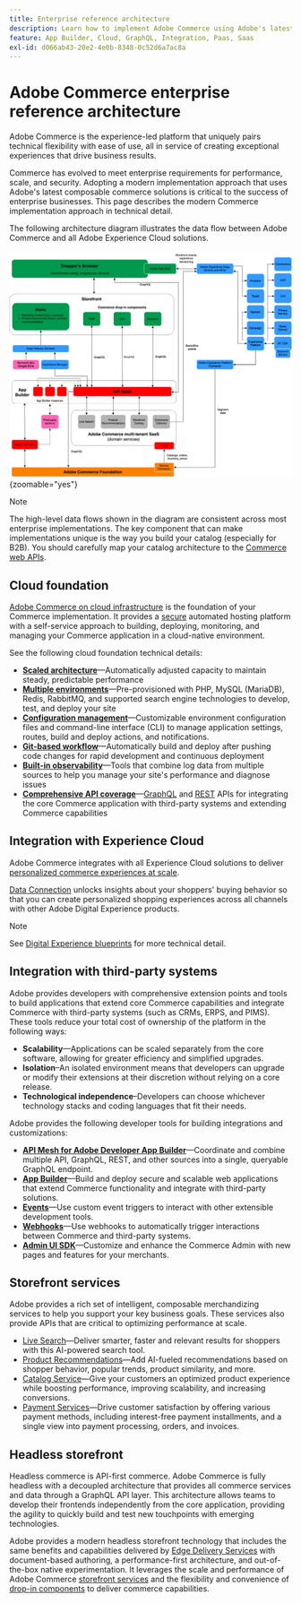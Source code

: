 ```yaml
---
title: Enterprise reference architecture
description: Learn how to implement Adobe Commerce using Adobe's latest composable commerce technology.
feature: App Builder, Cloud, GraphQL, Integration, Paas, Saas
exl-id: d066ab43-20e2-4e0b-8348-0c52d6a7ac8a
---
```

# Adobe Commerce enterprise reference architecture

Adobe Commerce is the experience-led platform that uniquely pairs technical flexibility with ease of use, all in service of creating exceptional experiences that drive business results.

Commerce has evolved to meet enterprise requirements for performance, scale, and security. Adopting a modern implementation approach that uses Adobe's latest composable commerce solutions is critical to the success of enterprise businesses. This page describes the modern Commerce implementation approach in technical detail.

The following architecture diagram illustrates the data flow between Adobe Commerce and all Adobe Experience Cloud solutions.

![Architectural diagram showing how Adobe Commerce connects to Experience Cloud solutions](../../assets/playbooks/commerce-architecture-v2.svg){zoomable="yes"}

>[!NOTE]
>
>The high-level data flows shown in the diagram are consistent across most enterprise implementations. The key component that can make implementations unique is the way you build your catalog (especially for B2B). You should carefully map your catalog architecture to the [Commerce web APIs](https://developer.adobe.com/commerce/webapi/get-started/).

## Cloud foundation

[Adobe Commerce on cloud infrastructure](https://experienceleague.adobe.com/en/docs/commerce-cloud-service/user-guide/overview) is the foundation of your Commerce implementation. It provides a [secure](../../security-and-compliance/shared-responsibility.md) automated hosting platform with a self-service approach to building, deploying, monitoring, and managing your Commerce application in a cloud-native environment.

See the following cloud foundation technical details:

- [**Scaled architecture**](https://experienceleague.adobe.com/en/docs/commerce-cloud-service/user-guide/architecture/scaled-architecture)—Automatically adjusted capacity to maintain steady, predictable performance
- [**Multiple environments**](https://experienceleague.adobe.com/en/docs/commerce-cloud-service/user-guide/architecture/pro-architecture)—Pre-provisioned with PHP, MySQL (MariaDB), Redis, RabbitMQ, and supported search engine technologies to develop, test, and deploy your site
- [**Configuration management**](https://experienceleague.adobe.com/en/docs/commerce-cloud-service/user-guide/configure/overview)—Customizable environment configuration files and command-line interface (CLI) to manage application settings, routes, build and deploy actions, and notifications.
- [**Git-based workflow**](https://experienceleague.adobe.com/en/docs/commerce-cloud-service/user-guide/architecture/pro-develop-deploy-workflow)—Automatically build and deploy after pushing code changes for rapid development and continuous deployment
- [**Built-in observability**](https://experienceleague.adobe.com/en/docs/commerce-cloud-service/user-guide/monitor/performance)—Tools that combine log data from multiple sources to help you manage your site's performance and diagnose issues
- [**Comprehensive API coverage**](https://developer.adobe.com/commerce/webapi/get-started/)—[GraphQL](https://developer.adobe.com/commerce/webapi/graphql/) and [REST](https://developer.adobe.com/commerce/webapi/rest) APIs for integrating the core Commerce application with third-party systems and extending Commerce capabilities

## Integration with Experience Cloud

Adobe Commerce integrates with all Experience Cloud solutions to deliver [personalized commerce experiences at scale](https://experienceleague.adobe.com/en/docs/commerce-admin/customers/customers-menu/personalize-scale#customers-menu).

[Data Connection](https://experienceleague.adobe.com/en/docs/commerce-merchant-services/data-connection/overview) unlocks insights about your shoppers' buying behavior so that you can create personalized shopping experiences across all channels with other Adobe Digital Experience products.

>[!NOTE]
>
>See [Digital Experience blueprints](https://experienceleague.adobe.com/en/docs/blueprints-learn/architecture/overview) for more technical detail.


## Integration with third-party systems

Adobe provides developers with comprehensive extension points and tools to build applications that extend core Commerce capabilities and integrate Commerce with third-party systems (such as CRMs, ERPS, and PIMS). These tools reduce your total cost of ownership of the platform in the following ways:

- **Scalability**—Applications can be scaled separately from the core software, allowing for greater efficiency and simplified upgrades.
- **Isolation**–An isolated environment means that developers can upgrade or modify their extensions at their discretion without relying on a core release.
- **Technological independence**–Developers can choose whichever technology stacks and coding languages that fit their needs.

Adobe provides the following developer tools for building integrations and customizations:

- [**API Mesh for Adobe Developer App Builder**](https://developer.adobe.com/graphql-mesh-gateway/)—Coordinate and combine multiple API, GraphQL, REST, and other sources into a single, queryable GraphQL endpoint.
- [**App Builder**](https://developer.adobe.com/app-builder/docs/overview/)—Build and deploy secure and scalable web applications that extend Commerce functionality and integrate with third-party solutions.
- [**Events**](https://developer.adobe.com/commerce/extensibility/events/)—Use custom event triggers to interact with other extensible development tools.
- [**Webhooks**](https://developer.adobe.com/commerce/extensibility/webhooks/)—Use webhooks to automatically trigger interactions between Commerce and third-party systems.
- [**Admin UI SDK**](https://developer.adobe.com/commerce/extensibility/admin-ui-sdk/)—Customize and enhance the Commerce Admin with new pages and features for your merchants.

## Storefront services

Adobe provides a rich set of intelligent, composable merchandizing services to help you support your key business goals. These services also provide APIs that are critical to optimizing performance at scale.

- [Live Search](https://experienceleague.adobe.com/en/docs/commerce-merchant-services/live-search/overview)—Deliver smarter, faster and relevant results for shoppers with this AI-powered search tool.
- [Product Recommendations](https://experienceleague.adobe.com/en/docs/commerce-merchant-services/product-recommendations/overview)—Add AI-fueled recommendations based on shopper behavior, popular trends, product similarity, and more.
- [Catalog Service](https://experienceleague.adobe.com/en/docs/commerce-merchant-services/catalog-service/guide-overview)—Give your customers an optimized product experience while boosting performance, improving scalability, and increasing conversions.
- [Payment Services](https://experienceleague.adobe.com/en/docs/commerce-merchant-services/payment-services/guide-overview)—Drive customer satisfaction by offering various payment methods, including interest-free payment installments, and a single view into payment processing, orders, and invoices.

## Headless storefront

Headless commerce is API-first commerce. Adobe Commerce is fully headless with a decoupled architecture that provides all commerce services and data through a GraphQL API layer. This architecture allows teams to develop their frontends independently from the core application, providing the agility to quickly build and test new touchpoints with emerging technologies.

Adobe provides a modern headless storefront technology that includes the same benefits and capabilities delivered by [Edge Delivery Services](https://www.aem.live/home) with document-based authoring, a performance-first architecture, and out-of-the-box native experimentation. It leverages the scale and performance of Adobe Commerce [storefront services](#storefront-services) and the flexibility and convenience of [drop-in components](https://experienceleague.adobe.com/developer/commerce/storefront/) to deliver commerce capabilities.
